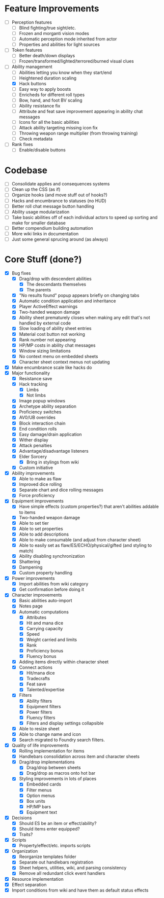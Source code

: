 # Feature Improvements

- [ ] Perception features
  - [ ] Blind fighting/true sight/etc.
  - [ ] Frozen and morganti vision modes
  - [ ] Automatic perception mode inherited from actor
  - [ ] Properties and abilities for light sources
- [ ] Token features
  - [ ] Better death/down displays
  - [ ] Frozen/transformed/lighted/terrored/burned visual clues
- [ ] Ability management
  - [ ] Abilities letting you know when they start/end
  - [ ] Heightened duration scaling
  - [x] Hack buttons
  - [ ] Easy way to apply boosts
  - [ ] Enricheds for different roll types
  - [ ] Bow, hand, and foot BV scaling
  - [ ] Ability resistance fix
  - [ ] Attribute and feat save improvement appearing in ability chat messages
  - [ ] Icons for all the basic abilities
  - [ ] Attack ability targeting missing icon fix
  - [ ] Throwing weapon range multiplier (from throwing training)
  - [ ] Check metadata
- [ ] Rank fixes
  - [ ] Enable/disable buttons

# Codebase

- [ ] Consolidate applies and consequences systems
- [ ] Clean up the CSS (as if)
- [ ] Organize hooks (and move stuff out of hooks?)
- [ ] Hacks and encumbrance to statuses (no HUD)
- [ ] Better roll chat message button handling
- [ ] Ability usage modularization
- [ ] Take basic abilities off of each individual actors to speed up sorting and make for smaller database
- [ ] Better compendium building automation 
- [ ] More wiki links in documentation
- [ ] Just some general sprucing around (as always)

# Core Stuff (done?)

- [x] Bug fixes
  - [x] Drag/drop with descendent abilities
    - [x] The descendants themselves
    - [x] The parents
  - [x] "No results found" popup appears briefly on changing tabs
  - [x] Automatic condition application and inheritance
  - [x] Player ActiveEffect warnings
  - [x] Two-handed weapon damage
  - [x] Ability sheet prematurely closes when making any edit that's not handled by external code
  - [x] Slow loading of ability sheet entries
  - [x] Material cost button not working
  - [x] Rank number not appearing
  - [x] HP/MP costs in ability chat messages
  - [x] Window sizing limitations
  - [x] No context menu on embedded sheets
  - [x] Character sheet context menus not updating
- [x] Make encumbrance scale like hacks do
- [x] Major functionality
  - [x] Resistance save
  - [x] Hack tracking
    - [x] Limbs
    - [x] Not limbs
  - [x] Image popup windows
  - [x] Archetype ability separation
  - [x] Proficiency switches
  - [x] AV0/UB overrides
  - [x] Block interaction chain
  - [x] End condition rolls
  - [x] Easy damage/drain application
  - [x] Wither display
  - [x] Attack penalties
  - [x] Advantage/disadvantage listeners
  - [x] Elder Sorcery
    - [x] Bring in stylings from wiki
  - [x] Custom initiative
- [x] Ability improvements
  - [x] Able to make as flaw
  - [x] Improved dice rolling
  - [x] Separate chart and dice rolling messages
  - [x] Force proficiency
- [x] Equipment improvements
  - [x] Have simple effects (custom properties?) that aren't abilities addable to items
  - [x] Two-handed weapon damage
  - [x] Able to set tier
  - [x] Able to set properties
  - [x] Able to add descriptions
  - [x] Able to make consumable (and adjust from character sheet)
  - [x] Able to easily set as flaw/ES/ECHO/physical/gifted (and styling to match)
  - [x] Ability disabling synchronization
  - [x] Shattering
  - [x] Dampening
  - [x] Custom property handling
- [x] Power improvements
  - [x] Import abilities from wiki category
  - [x] Get confirmation before doing it
- [x] Character improvements
  - [x] Basic abilities auto-import
  - [x] Notes page
  - [x] Automatic computations
    - [x] Attributes
    - [x] Hit and mana dice
    - [x] Carrying capacity
    - [x] Speed
    - [x] Weight carried and limits
    - [x] Rank
    - [x] Proficiency bonus
    - [x] Fluency bonus
  - [x] Adding items directly within character sheet
  - [x] Connect actions
    - [x] Hit/mana dice
    - [x] Tradecrafts
    - [x] Feat save
    - [x] Talented/expertise
  - [x] Filters
    - [x] Ability filters
    - [x] Equipment filters
    - [x] Power filters
    - [x] Fluency filters
    - [x] Filters and display settings collapsible
  - [x] Able to resize sheet
  - [x] Able to change name and icon
  - [x] Search migrated to Foundry search filters.
- [x] Quality of life improvements
  - [x] Rolling implementation for items
  - [x] Handlebars consolidation across item and character sheets
  - [x] Drag/drop implementations
    - [x] Drag/drop between sheets
    - [x] Drag/drop as macros onto hot bar
  - [x] Styling improvements in lots of places
    - [x] Embedded cards
    - [x] Filter menus
    - [x] Option menus
    - [x] Box units
    - [x] HP/MP bars
    - [x] Equipment text
- [x] Decisions
  - [x] Should ES be an item or effect/ability?
  - [x] Should items enter equipped?
  - [x] Traits?
- [x] Scripts
  - [x] Property/effect/etc. imports scripts
- [x] Organization
  - [x] Reorganize templates folder
  - [x] Separate out handlebars registration
  - [x] Sheet helpers, utilities, wiki, and parsing consistency
  - [x] Remove all redundant click event handlers
- [x] Resource implementation
- [x] Effect separation
- [x] Import conditions from wiki and have them as default status effects